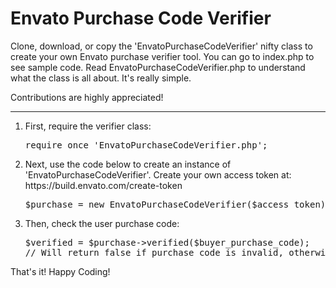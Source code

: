 <h1>Envato Purchase Code Verifier</h1>
<p>
	Clone, download, or copy the 'EnvatoPurchaseCodeVerifier' nifty class to create your own Envato purchase verifier tool. You can go to index.php to see sample code. Read EnvatoPurchaseCodeVerifier.php to understand what the class is all about. It's really simple. 
</p>
<p>
	Contributions are highly appreciated! 
</p>
<hr>
<ol>
<li>First, require the verifier class: 
<pre>
require_once 'EnvatoPurchaseCodeVerifier.php';
</pre>
</li>
	
<li>Next, use the code below to create an instance of 'EnvatoPurchaseCodeVerifier'. Create your own access token at: https://build.envato.com/create-token 
<pre>
$purchase = new EnvatoPurchaseCodeVerifier($access_token);
</pre>
</li>	
<li>
Then, check the user purchase code:
<pre>
$verified = $purchase->verified($buyer_purchase_code);
// Will return false if purchase code is invalid, otherwise the purchase data.
</pre>
</li>
</ol>
<p>That's it! Happy Coding!</p>
